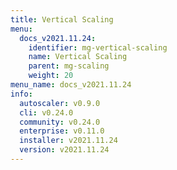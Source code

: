 ```yaml
---
title: Vertical Scaling
menu:
  docs_v2021.11.24:
    identifier: mg-vertical-scaling
    name: Vertical Scaling
    parent: mg-scaling
    weight: 20
menu_name: docs_v2021.11.24
info:
  autoscaler: v0.9.0
  cli: v0.24.0
  community: v0.24.0
  enterprise: v0.11.0
  installer: v2021.11.24
  version: v2021.11.24
---
```


